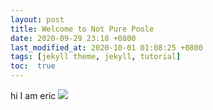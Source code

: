 ```yaml
---
layout: post
title: Welcome to Not Pure Poole
date: 2020-09-29 23:18 +0800
last_modified_at: 2020-10-01 01:08:25 +0800
tags: [jekyll theme, jekyll, tutorial]
toc:  true
---
```

hi I am eric
![](https://s2.loli.net/2023/10/07/BtqEp1vrkuYMsz8.jpg)
